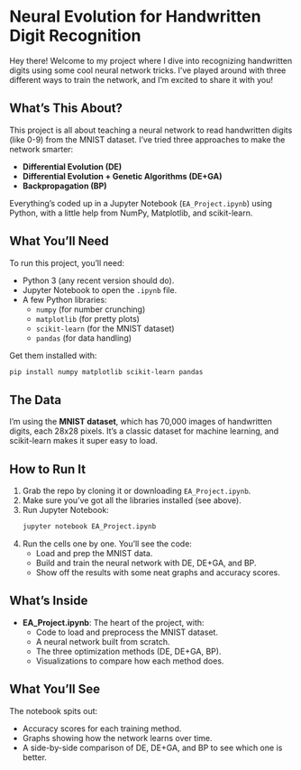 # Neural Evolution for Handwritten Digit Recognition

Hey there! Welcome to my project where I dive into recognizing handwritten digits using some cool neural network tricks. I’ve played around with three different ways to train the network, and I’m excited to share it with you!

## What’s This About?
This project is all about teaching a neural network to read handwritten digits (like 0-9) from the MNIST dataset. I’ve tried three approaches to make the network smarter:
- **Differential Evolution (DE)**
- **Differential Evolution + Genetic Algorithms (DE+GA)**
- **Backpropagation (BP)**

Everything’s coded up in a Jupyter Notebook (`EA_Project.ipynb`) using Python, with a little help from NumPy, Matplotlib, and scikit-learn.

## What You’ll Need
To run this project, you’ll need:
- Python 3 (any recent version should do).
- Jupyter Notebook to open the `.ipynb` file.
- A few Python libraries:
  - `numpy` (for number crunching)
  - `matplotlib` (for pretty plots)
  - `scikit-learn` (for the MNIST dataset)
  - `pandas` (for data handling)

Get them installed with:
```bash
pip install numpy matplotlib scikit-learn pandas
```

## The Data
I’m using the **MNIST dataset**, which has 70,000 images of handwritten digits, each 28x28 pixels. It’s a classic dataset for machine learning, and scikit-learn makes it super easy to load.

## How to Run It
1. Grab the repo by cloning it or downloading `EA_Project.ipynb`.
2. Make sure you’ve got all the libraries installed (see above).
3. Run Jupyter Notebook:
   ```bash
   jupyter notebook EA_Project.ipynb
   ```
4. Run the cells one by one. You’ll see the code:
   - Load and prep the MNIST data.
   - Build and train the neural network with DE, DE+GA, and BP.
   - Show off the results with some neat graphs and accuracy scores.

## What’s Inside
- **EA_Project.ipynb**: The heart of the project, with:
  - Code to load and preprocess the MNIST dataset.
  - A neural network built from scratch.
  - The three optimization methods (DE, DE+GA, BP).
  - Visualizations to compare how each method does.

## What You’ll See
The notebook spits out:
- Accuracy scores for each training method.
- Graphs showing how the network learns over time.
- A side-by-side comparison of DE, DE+GA, and BP to see which one is better.
